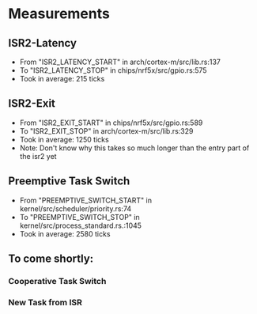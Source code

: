 # Measurements

## ISR2-Latency

- From "ISR2_LATENCY_START" in arch/cortex-m/src/lib.rs:137
- To "ISR2_LATENCY_STOP" in chips/nrf5x/src/gpio.rs:575
- Took in average: 215 ticks

## ISR2-Exit

- From "ISR2_EXIT_START" in chips/nrf5x/src/gpio.rs:589
- To "ISR2_EXIT_STOP" in arch/cortex-m/src/lib.rs:329
- Took in average: 1250 ticks
- Note: Don't know why this takes so much longer than the entry part of the isr2 yet

## Preemptive Task Switch

- From "PREEMPTIVE_SWITCH_START" in kernel/src/scheduler/priority.rs:74
- To "PREEMPTIVE_SWITCH_STOP" in kernel/src/process_standard.rs.:1045
- Took in average: 2580 ticks

## To come shortly:

### Cooperative Task Switch

### New Task from ISR
